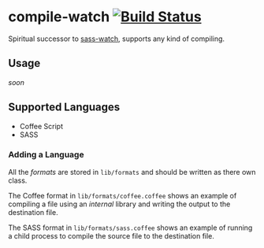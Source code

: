 # compile-watch [![Build Status](https://travis-ci.org/Arcath/compile-watch.svg)](https://travis-ci.org/Arcath/compile-watch)

Spiritual successor to [sass-watch], supports any kind of compiling.

## Usage

_soon_

## Supported Languages

 - Coffee Script
 - SASS

### Adding a Language

All the _formats_ are stored in `lib/formats` and should be written as there own class.

The Coffee format in `lib/formats/coffee.coffee` shows an example of compiling a file using an _internal_ library and writing the output to the destination file.

The SASS format in `lib/formats/sass.coffee` shows an example of running a child process to compile the source file to the destination file.

[sass-watch]: https://github.com/Arcath/sass-watch
